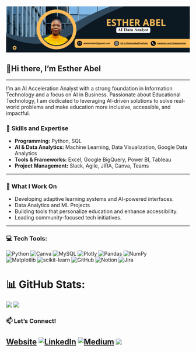 ![image_alt](https://github.com/AbelEsther/AbelEsther/blob/0766ba1b7b1d33a3402e55fc1c9e6cef438c0015/Esther_Abel.png)
## 👋Hi there, I’m Esther Abel 

---
I’m an AI Acceleration Analyst with a strong foundation in Information Technology and a focus on AI in Business. Passionate about Educational Technology, I am dedicated to leveraging AI-driven solutions to solve real-world problems and make education more inclusive, accessible, and impactful.

### 🔧 **Skills and Expertise**  
- **Programming:** Python, SQL  
- **AI & Data Analytics:** Machine Learning, Data Visualization, Google Data Analytics  
- **Tools & Frameworks:** Excel, Google BigQuery, Power BI, Tableau  
- **Project Management:** Slack, Agile, JIRA, Canva, Teams  
_________________________
### 🌟 **What I Work On**  
- Developing adaptive learning systems and AI-powered interfaces.
- Data Analytics and ML Projects
- Building tools that personalize education and enhance accessibility.  
- Leading community-focused tech initiatives.
_____________________
### 💻 Tech Tools:
![Python](https://img.shields.io/badge/python-3670A0?style=for-the-badge&logo=python&logoColor=ffdd54) ![Canva](https://img.shields.io/badge/Canva-%2300C4CC.svg?style=for-the-badge&logo=Canva&logoColor=white) ![MySQL](https://img.shields.io/badge/mysql-4479A1.svg?style=for-the-badge&logo=mysql&logoColor=white) ![Plotly](https://img.shields.io/badge/Plotly-%233F4F75.svg?style=for-the-badge&logo=plotly&logoColor=white) ![Pandas](https://img.shields.io/badge/pandas-%23150458.svg?style=for-the-badge&logo=pandas&logoColor=white) ![NumPy](https://img.shields.io/badge/numpy-%23013243.svg?style=for-the-badge&logo=numpy&logoColor=white) <br>![Matplotlib](https://img.shields.io/badge/Matplotlib-%23ffffff.svg?style=for-the-badge&logo=Matplotlib&logoColor=black) ![scikit-learn](https://img.shields.io/badge/scikit--learn-%23F7931E.svg?style=for-the-badge&logo=scikit-learn&logoColor=white) ![GitHub](https://img.shields.io/badge/github-%23121011.svg?style=for-the-badge&logo=github&logoColor=white) ![Notion](https://img.shields.io/badge/Notion-%23000000.svg?style=for-the-badge&logo=notion&logoColor=white) ![Jira](https://img.shields.io/badge/jira-%230A0FFF.svg?style=for-the-badge&logo=jira&logoColor=white)
# 📊 GitHub Stats:
![](https://github-readme-stats.vercel.app/api?username=AbelEsther&theme=dark&hide_border=false&include_all_commits=false&count_private=false) ![](https://github-readme-stats.vercel.app/api/top-langs/?username=AbelEsther&theme=dark&hide_border=false&include_all_commits=false&count_private=false&layout=compact)

### 📫 **Let’s Connect!**  
[Website](https://abelesther17.wixsite.com/esther-abel) [![LinkedIn](https://img.shields.io/badge/LinkedIn-%230077B5.svg?logo=linkedin&logoColor=white)](https://linkedin.com/in/https://www.linkedin.com/in/abelesther/) [![Medium](https://img.shields.io/badge/Medium-12100E?logo=medium&logoColor=white)](https://medium.com/@https://medium.com/@abelesther) [![](https://visitcount.itsvg.in/api?id=AbelEsther&icon=0&color=0)](https://visitcount.itsvg.in)
---

